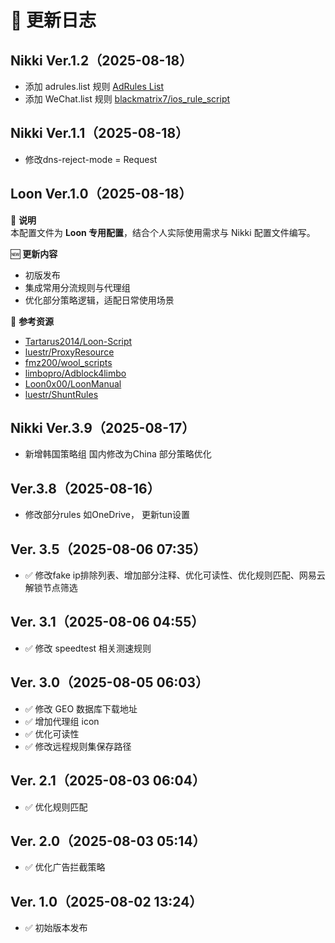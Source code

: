 
# 📜 更新日志
## Nikki Ver.1.2（2025-08-18）
- 添加 adrules.list 规则 [AdRules List](https://adrules.top/adrules.list)
- 添加 WeChat.list 规则 [blackmatrix7/ios_rule_script](https://raw.githubusercontent.com/blackmatrix7/ios_rule_script/refs/heads/master/rule/Loon/WeChat/WeChat.list)
## Nikki Ver.1.1（2025-08-18）
- 修改dns-reject-mode = Request 

## Loon Ver.1.0（2025-08-18）
📌 **说明**  
本配置文件为 **Loon 专用配置**，结合个人实际使用需求与 Nikki 配置文件编写。  

🆕 **更新内容**  
- 初版发布  
- 集成常用分流规则与代理组  
- 优化部分策略逻辑，适配日常使用场景  

🔗 **参考资源**  
- [Tartarus2014/Loon-Script](https://github.com/Tartarus2014/Loon-Script)  
- [luestr/ProxyResource](https://github.com/luestr/ProxyResource)  
- [fmz200/wool_scripts](https://github.com/fmz200/wool_scripts)  
- [limbopro/Adblock4limbo](https://github.com/limbopro/Adblock4limbo)  
- [Loon0x00/LoonManual](https://github.com/Loon0x00/LoonManual)  
- [luestr/ShuntRules](https://github.com/luestr/ShuntRules)  

## Nikki Ver.3.9（2025-08-17）
- 新增韩国策略组 国内修改为China 部分策略优化
## Ver.3.8（2025-08-16）
- 修改部分rules 如OneDrive， 更新tun设置

## Ver. 3.5（2025-08-06 07:35）
- ✅ 修改fake ip排除列表、增加部分注释、优化可读性、优化规则匹配、网易云解锁节点筛选

## Ver. 3.1（2025-08-06 04:55）
- ✅ 修改 speedtest 相关测速规则

## Ver. 3.0（2025-08-05 06:03）
- ✅ 修改 GEO 数据库下载地址
- ✅ 增加代理组 icon
- ✅ 优化可读性
- ✅ 修改远程规则集保存路径

## Ver. 2.1（2025-08-03 06:04）
- ✅ 优化规则匹配

## Ver. 2.0（2025-08-03 05:14）
- ✅ 优化广告拦截策略

## Ver. 1.0（2025-08-02 13:24）
- ✅ 初始版本发布
